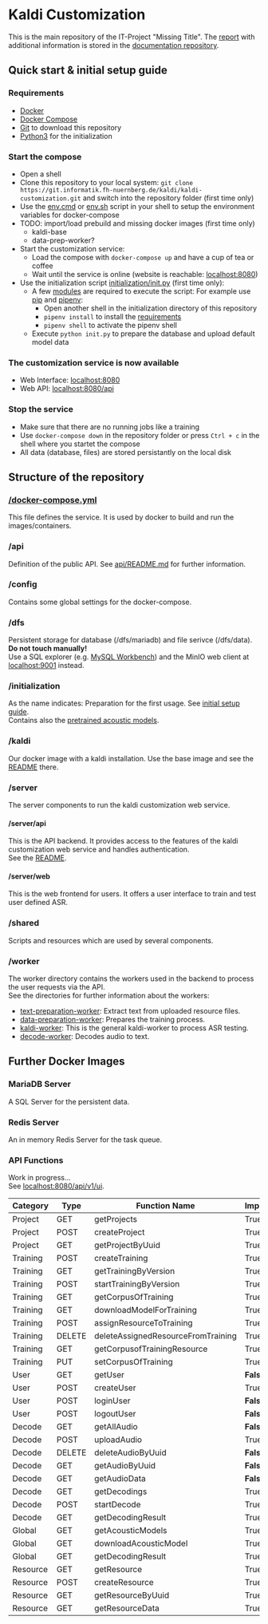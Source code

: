 # Kaldi Customization
This is the main repository of the IT-Project "Missing Title".
The [report](https://git.informatik.fh-nuernberg.de/kaldi/documentation/blob/master/report/report.pdf) with additional information is stored in the [documentation repository](https://git.informatik.fh-nuernberg.de/kaldi/documentation).

## Quick start & initial setup guide
### Requirements
 * [Docker](https://www.docker.com/)
 * [Docker Compose](https://docs.docker.com/compose/)
 * [Git](https://git-scm.com/) to download this repository
 * [Python3](https://www.python.org/) for the initialization

### Start the compose
 * Open a shell
 * Clone this repository to your local system: `git clone https://git.informatik.fh-nuernberg.de/kaldi/kaldi-customization.git` and switch into the repository folder (first time only)
 * Use the [env.cmd](env.cmd) or [env.sh](env.sh) script in your shell to setup the environment variables for docker-compose
 * TODO: import/load prebuild and missing docker images (first time only)
    * kaldi-base
    * data-prep-worker?
 * Start the customization service:
    * Load the compose with `docker-compose up` and have a cup of tea or coffee
    * Wait until the service is online (website is reachable: [localhost:8080](http://localhost:8080))
 * Use the initialization script [initialization/init.py](initialization/init.py) (first time only):
    * A few [modules](initialization/requirements.txt) are required to execute the script: For example use [pip](https://pip.pypa.io/) and [pipenv](https://docs.pipenv.org/en/latest/basics/#example-pipenv-workflow):
        * Open another shell in the initialization directory of this repository
        * `pipenv install` to install the [requirements](initialization/requirements.txt)
        * `pipenv shell` to activate the pipenv shell
    * Execute `python init.py` to prepare the database and upload default model data

### The customization service is now available
 * Web Interface: [localhost:8080](http://localhost:8080)
 * Web API: [localhost:8080/api](http://localhost:8080/api)

### Stop the service
 * Make sure that there are no running jobs like a training
 * Use `docker-compose down` in the repository folder or press `Ctrl + c` in the shell where you startet the compose
 * All data (database, files) are stored persistantly on the local disk

## Structure of the repository
### [/docker-compose.yml](docker-compose.yml)
This file defines the service. It is used by docker to build and run the images/containers.
### /api
Definition of the public API. See [api/README.md](api/README.md) for further information.
### /config
Contains some global settings for the docker-compose.
### /dfs
Persistent storage for database (/dfs/mariadb) and file serivce (/dfs/data).  
**Do not touch manually!**  
Use a SQL explorer (e.g. [MySQL Workbench](https://www.mysql.com/products/workbench/)) and the MinIO web client at [localhost:9001](http://localhost:9001) instead.
### /initialization
As the name indicates: Preparation for the first usage. See [initial setup guide](#quick-start-initial-setup-guide).  
Contains also the [pretrained acoustic models](/initialization/acoustic-models).
### /kaldi
Our docker image with a kaldi installation. Use the base image and see the [README](kaldi/base/README.md) there.
### /server
The server components to run the kaldi customization web service.
#### /server/api
This is the API backend. It provides access to the features of the kaldi customization web service and handles authentication.  
See the [README](server/api/README.md).
#### /server/web
This is the web frontend for users. It offers a user interface to train and test user defined ASR.
### /shared
Scripts and resources which are used by several components.
### /worker
The worker directory contains the workers used in the backend to process the user requests via the API.  
See the directories for further information about the workers:
* [text-preparation-worker](worker/text-preparation-worker/README.md): Extract text from uploaded resource files.
* [data-preparation-worker](worker/data-preparation-worker/README.md): Prepares the training process.
* [kaldi-worker](worker/kaldi-worker/README.md): This is the general kaldi-worker to process ASR testing.
* [decode-worker](worker/decode-worker/README.md): Decodes audio to text.


## Further Docker Images
### MariaDB Server
A SQL Server for the persistent data.
### Redis Server
An in memory Redis Server for the task queue.

### API Functions
Work in progress...  
See [localhost:8080/api/v1/ui](http://localhost:8080/api/v1/ui).

| Category | Type | Function Name | Implemented |
| -------- | ---- | ------------- | ----------- |
| Project | GET | getProjects | True |
| Project | POST | createProject | True |
| Project | GET | getProjectByUuid | True |
| Training | POST | createTraining | True |
| Training | GET | getTrainingByVersion | True |
| Training | POST | startTrainingByVersion | True |
| Training | GET | getCorpusOfTraining | True  |
| Training | GET | downloadModelForTraining | True |
| Training | POST | assignResourceToTraining | True |
| Training | DELETE| deleteAssignedResourceFromTraining | True |
| Training | GET | getCorpusofTrainingResource | True  |
| Training | PUT | setCorpusOfTraining | True  |
| User | GET | getUser | **False** |
| User | POST | createUser | True |
| User | POST | loginUser | **False** |
| User | POST | logoutUser | **False** |
| Decode | GET | getAllAudio| **False** |
| Decode | POST | uploadAudio| True |
| Decode | DELETE | deleteAudioByUuid | **False** |
| Decode | GET | getAudioByUuid | **False** |
| Decode | GET | getAudioData | **False** |
| Decode | GET | getDecodings | True |
| Decode | POST | startDecode | True |
| Decode | GET | getDecodingResult | True |
| Global | GET | getAcousticModels | True |
| Global | GET | downloadAcousticModel | True |
| Global | GET | getDecodingResult | True |
| Resource | GET | getResource | True | //Typo in Function Name//
| Resource | POST | createResource | True |
| Resource | GET | getResourceByUuid | True |
| Resource | GET | getResourceData | True |